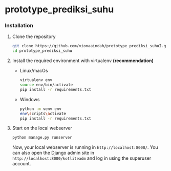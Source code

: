 # prototype_prediksi_suhu

### Installation

1. Clone the repository
   ```sh
   git clone https://github.com/vionaaindah/prototype_prediksi_suhuI.git
   cd prototype_prediksi_suhu
   ```
2. Install the required environment with virtualenv **(recommendation)**

   - Linux/macOs
     ```sh
     virtualenv env
     source env/bin/activate
     pip install -r requirements.txt
     ```
   - Windows
     ```sh
     python -m venv env
     env\scripts\activate
     pip install -r requirements.txt
     ```
     
3. Start on the local webserver

   ```sh
   python manage.py runserver
   ```

   Now, your local webserver is running in `http://localhost:8000/`. You can also open the Django admin site in `http://localhost:8000/kotliteadm` and log in using the superuser account.
